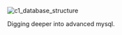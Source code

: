 ![c1_database_structure](https://github.com/AlexDelei/alx-backend-storage/assets/135052483/35e98524-3964-4023-87f1-c3bae99d34cb)


Digging deeper into advanced mysql.

